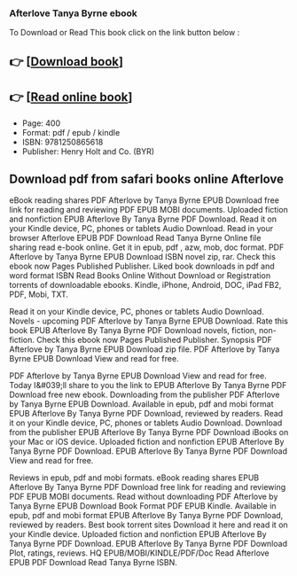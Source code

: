 ### Afterlove Tanya Byrne ebook

To Download or Read This book click on the link button below :

## 👉  [**[Download book](http://filesbooks.info/download.php?group=book&from=github.com&id=646833&lnk=1079 "Download book")**]

## 👉  [**[Read online book](http://filesbooks.info/download.php?group=book&from=github.com&id=646833&lnk=1079 "Read online book")**]


* Page: 400
* Format: pdf / epub / kindle
* ISBN: 9781250865618
* Publisher: Henry Holt and Co. (BYR)



## Download pdf from safari books online Afterlove


eBook reading shares PDF Afterlove by Tanya Byrne EPUB Download free link for reading and reviewing PDF EPUB MOBI documents. Uploaded fiction and nonfiction EPUB Afterlove By Tanya Byrne PDF Download. Read it on your Kindle device, PC, phones or tablets Audio Download. Read in your browser Afterlove EPUB PDF Download Read Tanya Byrne Online file sharing read e-book online. Get it in epub, pdf , azw, mob, doc format. PDF Afterlove by Tanya Byrne EPUB Download ISBN novel zip, rar. Check this ebook now Pages Published Publisher. Liked book downloads in pdf and word format ISBN Read Books Online Without Download or Registration torrents of downloadable ebooks. Kindle, iPhone, Android, DOC, iPad FB2, PDF, Mobi, TXT.

Read it on your Kindle device, PC, phones or tablets Audio Download. Novels - upcoming PDF Afterlove by Tanya Byrne EPUB Download. Rate this book EPUB Afterlove By Tanya Byrne PDF Download novels, fiction, non-fiction. Check this ebook now Pages Published Publisher. Synopsis PDF Afterlove by Tanya Byrne EPUB Download zip file. PDF Afterlove by Tanya Byrne EPUB Download View and read for free.

PDF Afterlove by Tanya Byrne EPUB Download View and read for free. Today I&amp;#039;ll share to you the link to EPUB Afterlove By Tanya Byrne PDF Download free new ebook. Downloading from the publisher PDF Afterlove by Tanya Byrne EPUB Download. Available in epub, pdf and mobi format EPUB Afterlove By Tanya Byrne PDF Download, reviewed by readers. Read it on your Kindle device, PC, phones or tablets Audio Download. Download from the publisher EPUB Afterlove By Tanya Byrne PDF Download iBooks on your Mac or iOS device. Uploaded fiction and nonfiction EPUB Afterlove By Tanya Byrne PDF Download. EPUB Afterlove By Tanya Byrne PDF Download View and read for free.

Reviews in epub, pdf and mobi formats. eBook reading shares EPUB Afterlove By Tanya Byrne PDF Download free link for reading and reviewing PDF EPUB MOBI documents. Read without downloading PDF Afterlove by Tanya Byrne EPUB Download Book Format PDF EPUB Kindle. Available in epub, pdf and mobi format EPUB Afterlove By Tanya Byrne PDF Download, reviewed by readers. Best book torrent sites Download it here and read it on your Kindle device. Uploaded fiction and nonfiction EPUB Afterlove By Tanya Byrne PDF Download. EPUB Afterlove By Tanya Byrne PDF Download Plot, ratings, reviews. HQ EPUB/MOBI/KINDLE/PDF/Doc Read Afterlove EPUB PDF Download Read Tanya Byrne ISBN.





